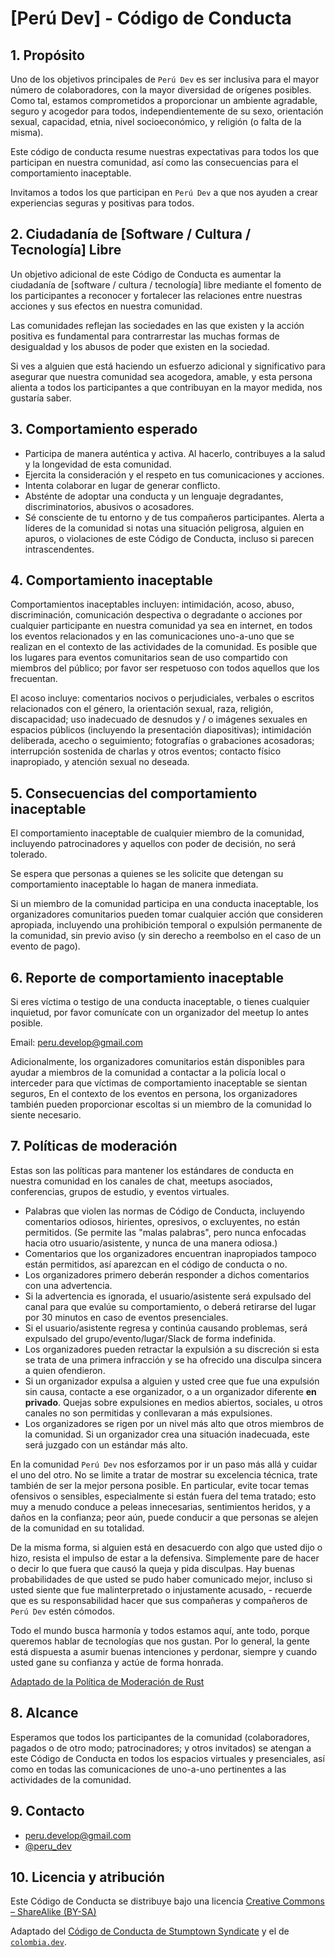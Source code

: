 # [Perú Dev] - Código de Conducta

## 1. Propósito

Uno de los objetivos principales de `Perú Dev` es ser inclusiva para el
mayor número de colaboradores, con la mayor diversidad de orígenes posibles.
Como tal, estamos comprometidos a proporcionar un ambiente agradable, seguro y
acogedor para todos, independientemente de su sexo, orientación sexual,
capacidad, etnia, nivel socioeconómico, y religión (o falta de la misma).

Este código de conducta resume nuestras expectativas para todos los que
participan en nuestra comunidad, así como las consecuencias para el
comportamiento inaceptable.

Invitamos a todos los que participan en `Perú Dev` a que nos ayuden a crear
experiencias seguras y positivas para todos.

## 2. Ciudadanía de [Software / Cultura / Tecnología] Libre

Un objetivo adicional de este Código de Conducta es aumentar la ciudadanía de
[software / cultura / tecnología] libre mediante el fomento de los participantes
a reconocer y fortalecer las relaciones entre nuestras acciones y sus efectos en
nuestra comunidad.

Las comunidades reflejan las sociedades en las que existen y la acción positiva
es fundamental para contrarrestar las muchas formas de desigualdad y los abusos
de poder que existen en la sociedad.

Si ves a alguien que está haciendo un esfuerzo adicional y significativo para
asegurar que nuestra comunidad sea acogedora, amable, y esta persona alienta a
todos los participantes a que contribuyan en la mayor medida, nos gustaría saber.

## 3. Comportamiento esperado

* Participa de manera auténtica y activa. Al hacerlo, contribuyes a la salud y
la longevidad de esta comunidad.
* Ejercita la consideración y el respeto en tus comunicaciones y acciones.
* Intenta colaborar en lugar de generar conflicto.
* Absténte de adoptar una conducta y un lenguaje degradantes, discriminatorios,
abusivos o acosadores.
* Sé consciente de tu entorno y de tus compañeros participantes. Alerta a
líderes de la comunidad si notas una situación peligrosa, alguien en apuros, o
violaciones de este Código de Conducta, incluso si parecen intrascendentes.

## 4. Comportamiento inaceptable

Comportamientos inaceptables incluyen: intimidación, acoso, abuso,
discriminación, comunicación despectiva o degradante o acciones por cualquier
participante en nuestra comunidad ya sea en internet, en todos los eventos
relacionados y en las comunicaciones uno-a-uno que se realizan en el contexto de
las actividades de la comunidad. Es posible que los lugares para eventos
comunitarios sean de uso compartido con miembros del público; por favor ser
respetuoso con todos aquellos que los frecuentan.

El acoso incluye: comentarios nocivos o perjudiciales, verbales o escritos
relacionados con el género, la orientación sexual, raza, religión, discapacidad;
uso inadecuado de desnudos y / o imágenes sexuales en espacios públicos
(incluyendo la presentación diapositivas); intimidación deliberada, acecho o
seguimiento; fotografías o grabaciones acosadoras; interrupción sostenida de
charlas y otros eventos; contacto físico inapropiado, y atención sexual no
deseada.

## 5. Consecuencias del comportamiento inaceptable

El comportamiento inaceptable de cualquier miembro de la comunidad, incluyendo
patrocinadores y aquellos con poder de decisión, no será tolerado.

Se espera que personas a quienes se les solicite que detengan su comportamiento
inaceptable lo hagan de manera inmediata.

Si un miembro de la comunidad participa en una conducta inaceptable, los
organizadores comunitarios pueden tomar cualquier acción que consideren
apropiada, incluyendo una prohibición temporal o expulsión permanente
de la comunidad, sin previo aviso (y sin derecho a reembolso en el caso de un
evento de pago).

## 6. Reporte de comportamiento inaceptable

Si eres víctima o testigo de una conducta inaceptable, o tienes cualquier
inquietud, por favor comunícate con un organizador del meetup lo antes posible.

Email: peru.develop@gmail.com

Adicionalmente, los organizadores comunitarios están disponibles para ayudar
a miembros de la comunidad a contactar a la policía local o interceder para que
víctimas de comportamiento inaceptable se sientan seguros,
En el contexto de los eventos en persona, los organizadores también pueden
proporcionar escoltas si un miembro de la comunidad lo siente necesario.

## 7. Políticas de moderación

Estas son las políticas para mantener los estándares de conducta en nuestra
comunidad en los canales de chat, meetups asociados, conferencias,
grupos de estudio, y eventos virtuales.

  * Palabras que violen las normas de Código de Conducta, incluyendo comentarios
    odiosos, hirientes, opresivos, o excluyentes, no están permitidos. (Se
    permite las "malas palabras", pero nunca enfocadas hacia otro
    usuario/asistente, y nunca de una manera odiosa.)
  * Comentarios que los organizadores encuentran inapropiados tampoco están
    permitidos, así aparezcan en el código de conducta o no.
  * Los organizadores primero deberán responder a dichos comentarios con una
    advertencia.
  * Si la advertencia es ignorada, el usuario/asistente será expulsado del canal
    para que evalúe su comportamiento, o deberá retirarse del lugar por 30
    minutos en caso de eventos presenciales.
  * Si el usuario/asistente regresa y continúa causando problemas, será
    expulsado del grupo/evento/lugar/Slack de forma indefinida.
  * Los organizadores pueden retractar la expulsión a su discreción si esta se
    trata de una primera infracción y se ha ofrecido una disculpa sincera a
    quien ofendieron.
  * Si un organizador expulsa a alguien y usted cree que fue una expulsión sin
    causa, contacte a ese organizador, o a un organizador diferente
    **en privado**. Quejas sobre expulsiones en medios abiertos, sociales, u
    otros canales no son permitidas y conllevaran a más expulsiones.
  * Los organizadores se rigen por un nivel más alto que otros miembros de la
    comunidad. Si un organizador crea una situación inadecuada, este será
    juzgado con un estándar más alto.

En la comunidad `Perú Dev` nos esforzamos por ir un paso más allá y cuidar
el uno del otro. No se limite a tratar de mostrar su excelencia técnica, trate
también de ser la mejor persona posible. En particular, evite tocar temas
ofensivos o sensibles, especialmente si están fuera del tema tratado; esto muy a
menudo conduce a peleas innecesarias, sentimientos heridos, y a daños en la
confianza; peor aún, puede conducir a que personas se alejen de la comunidad en
su totalidad.

De la misma forma, si alguien está en desacuerdo con algo que usted dijo o hizo,
resista el impulso de estar a la defensiva. Simplemente pare de hacer o decir lo
que fuera que causó la queja y pida disculpas. Hay buenas probabilidades de que
usted se pudo haber comunicado mejor, incluso si usted siente que fue
malinterpretado o injustamente acusado, - recuerde que es su responsabilidad
hacer que sus compañeras y compañeros de `Perú Dev` estén cómodos.

Todo el mundo busca harmonía y todos estamos aquí, ante todo, porque queremos
hablar de tecnologías que nos gustan. Por lo general, la gente está dispuesta a
asumir buenas intenciones y perdonar, siempre y cuando usted gane su confianza y
actúe de forma honrada.

[Adaptado de la Política de Moderación de Rust](https://github.com/rust-lang/rust/wiki/Note-development-policy#moderation)

## 8. Alcance

Esperamos que todos los participantes de la comunidad (colaboradores, pagados o
de otro modo; patrocinadores; y otros invitados) se atengan a este Código de
Conducta en todos los espacios virtuales y presenciales, así como en todas las
comunicaciones de uno-a-uno pertinentes a las actividades de la comunidad.

## 9. Contacto

- peru.develop@gmail.com
- [@peru_dev](https://twitter.com/peru_dev)

## 10. Licencia y atribución

Este Código de Conducta se distribuye bajo una licencia [Creative Commons – ShareAlike (BY-SA)](http://creativecommons.org/licenses/by-sa/3.0/)

Adaptado del [Código de Conducta de Stumptown Syndicate](https://github.com/stumpsyn/policies/blob/master/citizen_code_of_conduct.md) y
el de [`colombia.dev`](https://github.com/colombia-dev/codigo-de-conducta).
